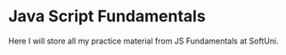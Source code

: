# Java Script Fundamentals
Here I will store all my practice material from JS Fundamentals at SoftUni.

